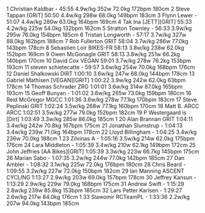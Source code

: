   1  Christian Kaldbar  -  45:55        4.9w/kg        352w                                                        72.0kg        172bpm                180cm      2  Steve Tappan  [GRIT]  50:50      4.4w/kg        298w                                                        68.0kg        149bpm                183cm      3  Flynn Lewer  -  51:07        4.4w/kg        280w                                                        63.0kg        164bpm                169cm      4  Tak Ina  [JETT][GRIT]  55:33      4.2w/kg        225w                                                        54.0kg        132bpm                162cm      5  Stratton Townley  -  56:33        3.9w/kg        295w                                                        76.0kg        154bpm                185cm      6  Tristan Longworth  -  57:17        3.7w/kg        327w                                                        88.0kg        162bpm                188cm      7  Rob Fullerton  GRIT   58:04      3.7w/kg        286w                                                        77.0kg        143bpm                178cm      8  Sebastien Loir  BIKES-FR  58:13        3.8w/kg        238w                                                        62.0kg        152bpm                169cm      9  Owen McGonagle  GRIT   58:13      3.8w/kg        251w                                                        66.2kg        140bpm                170cm     10  David Cox  VEGAN   59:01      3.7w/kg        278w                                                        76.2kg        153bpm                193cm     11  steven schietecatte  -  59:57        3.6w/kg        254w                                                        70.0kg        168bpm                176cm     12  Daniel Shalkowski  DIRT   1:00:10        3.6w/kg        247w                                                        68.0kg        144bpm                178cm     13  Gabriel Mathisen  [VEGAN][GRIT]  1:00:22        3.9w/kg        242w                                                        62.0kg        63bpm                178cm     14  Thomas Schrader  ZRG  1:01:01        3.6w/kg        314w                                                        87.0kg        165bpm                193cm     15  Geoff Bunyan  -  1:01:02        3.6w/kg        265w                                                        73.0kg        159bpm                180cm     16  Reid McGregor  MGCC   1:01:36        3.6w/kg        278w                                                        77.1kg        170bpm                183cm     17  Steve Peplinski  GRIT   1:02:24        3.5w/kg        268w                                                        77.1kg        160bpm                170cm     18  Matt B. ARCC  ARCC   1:02:51        3.5w/kg        277w                                                        79.0kg        152bpm                182cm     19  P Westergaard is  [Dirt]     1:03:49        3.3w/kg        285w                                                        86.0kg                        185cm  1     20  Alan Brannan  GRIT   1:04:11        3.4w/kg        242w                                                        70.8kg        167bpm                175cm     21  Jonathan Slumstrup  -  1:04:13        3.4w/kg        239w                                                        71.0kg        164bpm                178cm     22  Lloyd Billingham  -  1:04:25        3.4w/kg        236w                                                        70.0kg                        188cm  1     23  Zilvinas A  -  1:05:16        3.5w/kg        214w                                                        62.0kg        175bpm                176cm     24  Lara Middleton  -  1:05:39        3.4w/kg        210w                                                        62.1kg        149bpm                172cm     25  John Jeffries  [AA Bikes][GRIT]  1:05:39        3.3w/kg        223w                                                        66.7kg        145bpm                175cm     26  Marian Sabo  -  1:07:35        3.2w/kg        244w                                                        77.0kg        142bpm                185cm     27  Dan Ambler  -  1:08:32        3.1w/kg        225w                                                        72.0kg        176bpm                180cm     28  Chris Beard  -  1:09:55        3.2w/kg        227w                                                        72.0kg        150bpm                182cm     29  Ian Manning  ASCENT CYCLING   1:13:27        2.9w/kg        203w                                                        69.0kg        157bpm                178cm     30  Jeffrey Kansun  -  1:13:29        2.9w/kg        229w                                                        79.0kg        168bpm                175cm     31  Andrew Swift  -  1:15:29        2.8w/kg        239w                                                        85.8kg        153bpm                185cm     32  Lars Petter Karlsen  -  1:29:27        2.6w/kg        217w                                                        84.0kg                        176cm  1     33  Slawomir RCTeamPL  -  1:33:36        2.2w/kg        207w                                                        94.0kg        143bpm                185cm    